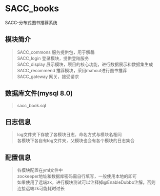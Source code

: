 # SACC_books
SACC-分布式图书推荐系统  
  
## 模块简介  
>SACC_commons  服务提供包，用于解耦  
>SACC_login 登录模块，提供登陆服务  
>SACC_display 展示模块，项目的核心功能，进行数据展示和数据集生成  
>SACC_recommend 推荐模块，采用mahout进行图书推荐  
>SACC_gateway 网关，接受请求  
  
## 数据库文件(mysql 8.0)  
>sacc_book.sql    
  
## 日志信息  
>log文件夹下存放了各模块日志，命名方式与模块名相同  
>各模块下各自有log文件夹，父模块也会有各个模块的日志集合
  
## 配置信息
> 各模块配置在yml文件中  
> zookeeper地址和数据库密码需自行填写，一般使用本地的即可  
> 如果使用了远端zk，进行模块测试可以注释掉@EnableDubbo注解，否则连接远端zk可能耗时过长  

